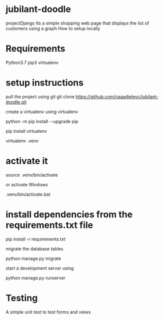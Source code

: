 # jubilant-doodle
projectDjango
Its a simple shopping web page that displays the list of customers using a graph
How to setup locally
# Requirements
Python3.7
pip3
virtualenv
# setup instructions
pull the project using git
   git clone https://github.com/naaadjeleyc/jubilant-doodle.git
   
  
create a virtualenv using virtualenv


   python -m pip install --upgrade pip
   
   pip install virtualenv
   
   virtualenv .venv
   
# activate it
   source .venv/bin/activate
   
or activate Windows

   .venv/bin/activate.bat
# install dependencies from the requirements.txt file
   pip install -r requirements.txt
   
migrate the database tables

   python manage.py migrate
   
start a development server using

   python manage.py runserver

 # Testing
 A simple unit test to test forms and views
